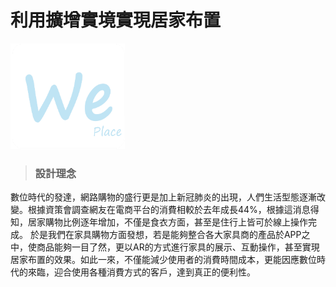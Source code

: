 # 利用擴增實境實現居家布置
<img src="https://github.com/ShawnChen0817/ImgDataBase/blob/main/WePlace.png" width:100px>  

> ### 設計理念  
數位時代的發達，網路購物的盛行更是加上新冠肺炎的出現，人們生活型態逐漸改變。根據資策會調查網友在電商平台的消費相較於去年成長44%，根據這消息得知，居家購物比例逐年增加，不僅是食衣方面，甚至是住行上皆可於線上操作完成。
於是我們在家具購物方面發想，若是能夠整合各大家具商的產品於APP之中，使商品能夠一目了然，更以AR的方式進行家具的展示、互動操作，甚至實現居家布置的效果。如此一來，不僅能減少使用者的消費時間成本，更能因應數位時代的來臨，迎合使用各種消費方式的客戶，達到真正的便利性。

